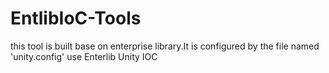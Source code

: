 EntlibIoC-Tools
===============
this tool is built base on enterprise library.It is configured by the file named 'unity.config'
use Enterlib Unity IOC 

